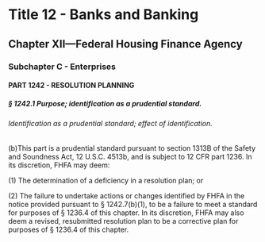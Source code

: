 
# Title 12 - Banks and Banking
## Chapter XII—Federal Housing Finance Agency
### Subchapter C - Enterprises
#### PART 1242 - RESOLUTION PLANNING
##### § 1242.1 Purpose; identification as a prudential standard.
###### Identification as a prudential standard; effect of identification.

(b)This part is a prudential standard pursuant to section 1313B of the Safety and Soundness Act, 12 U.S.C. 4513b, and is subject to 12 CFR part 1236. In its discretion, FHFA may deem:

(1) The determination of a deficiency in a resolution plan; or

(2) The failure to undertake actions or changes identified by FHFA in the notice provided pursuant to § 1242.7(b)(1), to be a failure to meet a standard for purposes of § 1236.4 of this chapter. In its discretion, FHFA may also deem a revised, resubmitted resolution plan to be a corrective plan for purposes of § 1236.4 of this chapter.
